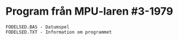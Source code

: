 # Program från MPU-laren #3-1979
```
FODELSED.BAS - Datumspel
FODELSED.TXT - Information om programmet
```